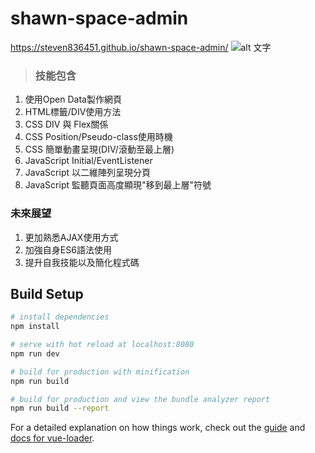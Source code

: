 # shawn-space-admin
https://steven836451.github.io/shawn-space-admin/
![alt 文字](https://upload.cc/i1/2020/04/01/FBZfbu.png "預覽")


> ### 技能包含

1. 使用Open Data製作網頁
2. HTML標籤/DIV使用方法
3. CSS DIV 與 Flex關係
4. CSS Position/Pseudo-class使用時機
5. CSS 簡單動畫呈現(DIV/滾動至最上層)
6. JavaScript Initial/EventListener
7. JavaScript 以二維陣列呈現分頁
8. JavaScript 監聽頁面高度顯現"移到最上層"符號

### 未來展望

1. 更加熟悉AJAX使用方式
2. 加強自身ES6語法使用
3. 提升自我技能以及簡化程式碼

## Build Setup

``` bash
# install dependencies
npm install

# serve with hot reload at localhost:8080
npm run dev

# build for production with minification
npm run build

# build for production and view the bundle analyzer report
npm run build --report
```

For a detailed explanation on how things work, check out the [guide](http://vuejs-templates.github.io/webpack/) and [docs for vue-loader](http://vuejs.github.io/vue-loader).
